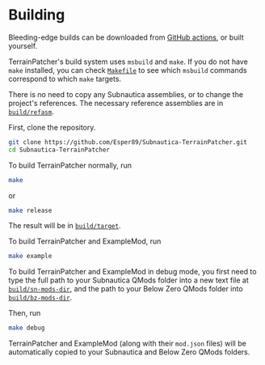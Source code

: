 # Building

Bleeding-edge builds can be downloaded from [GitHub actions](https://github.com/Esper89/Subnautica-TerrainPatcher/actions), or built yourself.

TerrainPatcher's build system uses `msbuild` and `make`. If you do not have `make` installed, you can check [`Makefile`](../Makefile) to see which `msbuild` commands correspond to which `make` targets.

There is no need to copy any Subnautica assemblies, or to change the project's references. The necessary reference assemblies are in [`build/refasm`](./refasm).

First, clone the repository.
```bash
git clone https://github.com/Esper89/Subnautica-TerrainPatcher.git
cd Subnautica-TerrainPatcher
```

To build TerrainPatcher normally, run

```bash
make
```

or

```bash
make release
```

The result will be in [`build/target`](./target).

To build TerrainPatcher and ExampleMod, run

```bash
make example
```

To build TerrainPatcher and ExampleMod in debug mode, you first need to type the full path to your Subnautica QMods folder into a new text file at [`build/sn-mods-dir`](./sn-mods-dir), and the path to your Below Zero QMods folder into [`build/bz-mods-dir`](./bz-mods-dir).

Then, run

```bash
make debug
```

TerrainPatcher and ExampleMod (along with their `mod.json` files) will be automatically copied to your Subnautica and Below Zero QMods folders.
